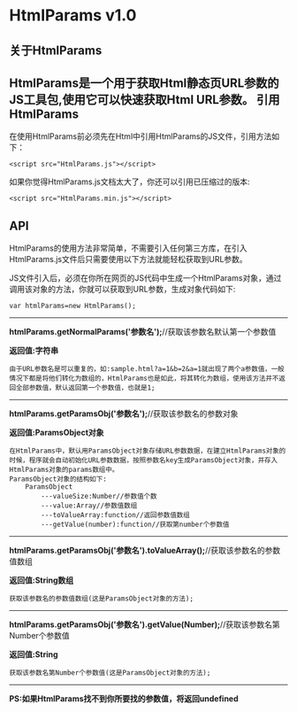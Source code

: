 HtmlParams v1.0
=====================
关于HtmlParams
---------
HtmlParams是一个用于获取Html静态页URL参数的JS工具包,使用它可以快速获取Html URL参数。
引用HtmlParams
---------
在使用HtmlParams前必须先在Html中引用HtmlParams的JS文件，引用方法如下：
``` 
<script src="HtmlParams.js"></script>
```
如果你觉得HtmlParams.js文档太大了，你还可以引用已压缩过的版本:
``` 
<script src="HtmlParams.min.js"></script>
```
API
---------
HtmlParams的使用方法非常简单，不需要引入任何第三方库，在引入HtmlParams.js文件后只需要使用以下方法就能轻松获取到URL参数。

JS文件引入后，必须在你所在网页的JS代码中生成一个HtmlParams对象，通过调用该对象的方法，你就可以获取到URL参数，生成对象代码如下:
``` 
var htmlParams=new HtmlParams();
```

----------
**htmlParams.getNormalParams('参数名');**//获取该参数名默认第一个参数值

**返回值:字符串**

    由于URL参数名是可以重复的，如:sample.html?a=1&b=2&a=1就出现了两个a参数值，一般情况下都是将他们转化为数组的，HtmlParams也是如此，将其转化为数组，使用该方法并不返回全部参数值，默认返回第一个参数值，也就是1;


----------
**htmlParams.getParamsObj('参数名');**//获取该参数名的参数对象

**返回值:ParamsObject对象**

    在HtmlParams中，默认用ParamsObject对象存储URL参数数据，在建立HtmlParams对象的时候，程序就会自动初始化URL参数数据，按照参数名key生成ParamsObject对象，并存入HtmlParams对象的params数组中。
    ParamsObject对象的结构如下:
        ParamsObject
            ---valueSize:Number//参数值个数
            ---value:Array//参数值数组
            ---toValueArray:function//返回参数值数组
            ---getValue(number):function//获取第number个参数值
            
----------
**htmlParams.getParamsObj('参数名').toValueArray();**//获取该参数名的参数值数组

**返回值:String数组**

    获取该参数名的参数值数组(这是ParamsObject对象的方法);
    
----------
**htmlParams.getParamsObj('参数名').getValue(Number);**//获取该参数名第Number个参数值

**返回值:String**

    获取该参数名第Number个参数值(这是ParamsObject对象的方法);
    
----------

**PS:如果HtmlParams找不到你所要找的参数值，将返回undefined**
